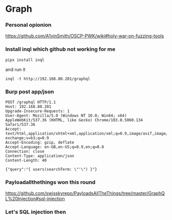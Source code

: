 # Graph
### Personal opionion
https://github.com/A1vinSmith/OSCP-PWK/wiki#holy-war-on-fuzzing-tools

### Install inql which github not working for me
`pipx install inql`

and run it

```
inql -t http://192.168.80.201/graphql
```

### Burp post app/json
```
POST /graphql HTTP/1.1
Host: 192.168.80.201
Upgrade-Insecure-Requests: 1
User-Agent: Mozilla/5.0 (Windows NT 10.0; Win64; x64) AppleWebKit/537.36 (KHTML, like Gecko) Chrome/103.0.5060.134 Safari/537.36
Accept: text/html,application/xhtml+xml,application/xml;q=0.9,image/avif,image/webp,image/apng,*/*;q=0.8,application/signed-exchange;v=b3;q=0.9
Accept-Encoding: gzip, deflate
Accept-Language: en-GB,en-US;q=0.9,en;q=0.8
Connection: close
Content-Type: application/json
Content-Length: 40

{"query":"{ users(searchTerm: \"'\") }"}
```

### Payloadallthethings won this round
https://github.com/swisskyrepo/PayloadsAllTheThings/tree/master/GraphQL%20Injection#sql-injection

### Let's SQL injection then